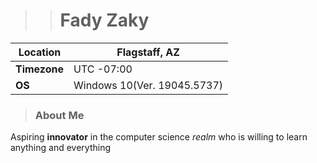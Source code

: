 >> # Fady Zaky

| **Location** | Flagstaff, AZ |
| ------ | ------ |
| **Timezone** | UTC -07:00 |
| **OS** | Windows 10(Ver. 19045.5737) |

> ### About Me

Aspiring **innovator** in the computer science *realm* who is willing
to learn anything and everything


